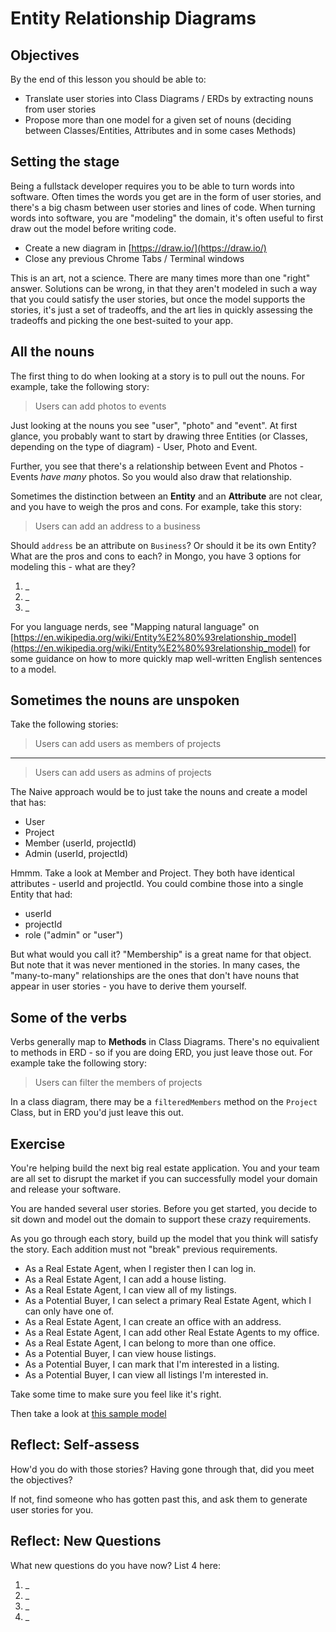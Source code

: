# Entity Relationship Diagrams

## Objectives

By the end of this lesson you should be able to:

- Translate user stories into Class Diagrams / ERDs by extracting nouns from user stories
- Propose more than one model for a given set of nouns (deciding between Classes/Entities, Attributes and in some cases Methods)

## Setting the stage

Being a fullstack developer requires you to be able to turn words into software.  Often times the words you get are in the form of user stories, and there's a big chasm between user stories and lines of code.  When turning words into software, you are "modeling" the domain, it's often useful to first draw out the model before writing code.

- Create a new diagram in [https://draw.io/](https://draw.io/)
- Close any previous Chrome Tabs / Terminal windows

This is an art, not a science.  There are many times more than one "right" answer.  Solutions can be wrong, in that they aren't modeled in such a way that you could satisfy the user stories, but once the model supports the stories, it's just a set of tradeoffs, and the art lies in quickly assessing the tradeoffs and picking the one best-suited to your app.

## All the nouns

The first thing to do when looking at a story is to pull out the nouns.  For example, take the following story:

> Users can add photos to events

Just looking at the nouns you see "user", "photo" and "event".  At first glance, you probably want to start by drawing three Entities (or Classes, depending on the type of diagram) - User, Photo and Event.

Further, you see that there's a relationship between Event and Photos - Events _have many_ photos.  So you would also draw that relationship.

Sometimes the distinction between an **Entity** and an **Attribute** are not clear, and you have to weigh the pros and cons.  For example, take this story:

> Users can add an address to a business

Should `address` be an attribute on `Business`?  Or should it be its own Entity?  What are the pros and cons to each?  in Mongo, you have 3 options for modeling this - what are they?

1. _
1. _
1. _

For you language nerds, see "Mapping natural language" on [https://en.wikipedia.org/wiki/Entity%E2%80%93relationship_model](https://en.wikipedia.org/wiki/Entity%E2%80%93relationship_model) for some guidance on how to more quickly map well-written English sentences to a model.

## Sometimes the nouns are unspoken

Take the following stories:

> Users can add users as members of projects

---

> Users can add users as admins of projects

The Naive approach would be to just take the nouns and create a model that has:

- User
- Project
- Member (userId, projectId)
- Admin (userId, projectId)

Hmmm.   Take a look at Member and Project.  They both have identical attributes - userId and projectId.  You could combine those into a single Entity that had:

- userId
- projectId
- role ("admin" or "user")

But what would you call it?  "Membership" is a great name for that object.  But note that it was never mentioned in the stories.  In many cases, the "many-to-many" relationships are the ones that don't have nouns that appear in user stories - you have to derive them yourself.

## Some of the verbs

Verbs generally map to **Methods** in Class Diagrams.  There's no equivalient to methods in ERD - so if you are doing ERD, you just leave those out.  For example take the following story:

> Users can filter the members of projects

In a class diagram, there may be a `filteredMembers` method on the `Project` Class, but in ERD you'd just leave this out.

## Exercise

You're helping build the next big real estate application. You and your team are all set to disrupt the market if you can successfully model your domain and release your software.

You are handed several user stories. Before you get started, you decide to sit down and model out the domain to support these crazy requirements.

As you go through each story, build up the model that you think will satisfy the story. Each addition must not "break" previous requirements.

* As a Real Estate Agent, when I register then I can log in.
* As a Real Estate Agent, I can add a house listing.
* As a Real Estate Agent, I can view all of my listings.
* As a Potential Buyer, I can select a primary Real Estate Agent, which I can only have one of.
* As a Real Estate Agent, I can create an office with an address.
* As a Real Estate Agent, I can add other Real Estate Agents to my office.
* As a Real Estate Agent, I can belong to more than one office.
* As a Potential Buyer, I can view house listings.
* As a Potential Buyer, I can mark that I'm interested in a listing.
* As a Potential Buyer, I can view all listings I'm interested in.

Take some time to make sure you feel like it's right.

Then take a look at [this sample model](images/listings.png)

## Reflect: Self-assess

How'd you do with those stories?  Having gone through that, did you meet the objectives?

If not, find someone who has gotten past this, and ask them to generate user stories for you.

## Reflect: New Questions

What new questions do you have now?  List 4 here:

1. _
1. _
1. _
1. _
